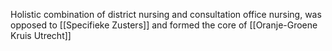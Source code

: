 Holistic combination of district nursing and consultation office nursing, was opposed to [[Specifieke Zusters]] and formed the core of [[Oranje-Groene Kruis Utrecht]]